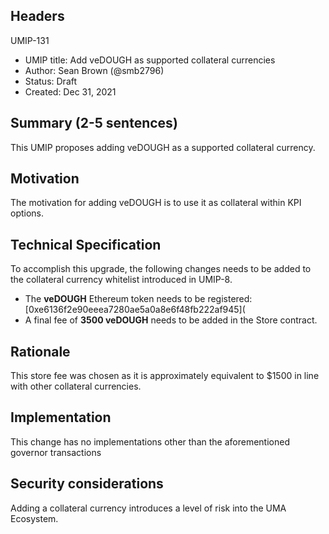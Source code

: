 ## Headers
UMIP-131

-   UMIP title: Add veDOUGH as supported collateral currencies 
-   Author: Sean Brown (@smb2796)
-   Status: Draft
-   Created: Dec 31, 2021


## Summary (2-5 sentences)

This UMIP proposes adding veDOUGH as a supported collateral currency.

## Motivation

The motivation for adding veDOUGH is to use it as collateral within KPI options.

## Technical Specification

To accomplish this upgrade, the following changes needs to be added to the collateral currency whitelist introduced in UMIP-8.

-   The **veDOUGH** Ethereum token needs to be registered: [0xe6136f2e90eeea7280ae5a0a8e6f48fb222af945](
- A final fee of **3500 veDOUGH** needs to be added in the Store contract.


## Rationale

This store fee was chosen as it is approximately equivalent to $1500 in line with other collateral currencies.

## Implementation

This change has no implementations other than the aforementioned governor transactions

## Security considerations

Adding a collateral currency introduces a level of risk into the UMA Ecosystem.